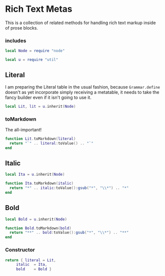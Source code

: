 # Rich Text Metas


  This is a collection of related methods for handling rich text markup
inside of prose blocks. 


### includes

```lua
local Node = require "node"

local u = require "util"
```
## Literal

  I am preparing the Literal table in the usual fashion, because 
`Grammar.define` doesn't as yet incorporate simply receiving a
metatable, it needs to take the fancy builder even if it isn't
going to use it. 

```lua
local Lit, lit = u.inherit(Node)
```
### toMarkdown

The all-important!

```lua
function Lit.toMarkdown(literal)
  return "`" .. literal:toValue() .. "`"
end
```
## Italic

```lua
local Ita = u.inherit(Node)

function Ita.toMarkdown(italic)
  return "*" .. italic:toValue():gsub("*", "\\*") .. "*"
end
```
## Bold

```lua
local Bold = u.inherit(Node)

function Bold.toMarkdown(bold)
  return "**" .. bold:toValue():gsub("*", "\\*") .. "**"
end
```
### Constructor


```lua
return { literal = Lit, 
     italic  = Ita,
     bold    = Bold }
```
